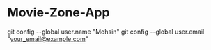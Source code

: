 # Movie-Zone-App

git config --global user.name "Mohsin"
git config --global user.email "your_email@example.com"
